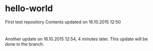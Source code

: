 # hello-world
FIrst test repository
Contents updated on 16.10.2015 12:50
#
Another update on 16.10.2015 12:54, 4 minutes later.
This update will be done in the branch.
